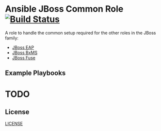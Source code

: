 Ansible JBoss Common Role [![Build Status](https://api.travis-ci.org/rhtconsulting/ansible-role-jboss-common.svg)](https://travis-ci.org/rhtconsulting/ansible-role-jboss-common)
=================

A role to handle the common setup required for the other roles in the JBoss family:

- [JBoss EAP](https://github.com/rhtconsulting/jboss_eap)
- [JBoss BxMS](https://github.com/rhtconsulting/jboss_bxms)
- [JBoss Fuse](https://github.com/rhtconsulting/jboss_fuse)

Example Playbooks
----------------

# TODO

License
-------

[LICENSE](./LICENSE)
